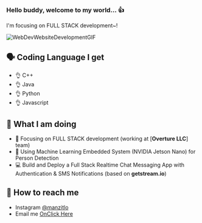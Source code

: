 ###  Hello buddy, welcome to my world... 👍

I'm focusing on FULL STACK development~!

![WebDevWebsiteDevelopmentGIF](https://user-images.githubusercontent.com/100318920/197442861-8d8ec35f-5a96-468f-8790-92e14fb6cdc8.gif)


## 🗣️ Coding Language I get

- 👌  C++
- 👌  Java
- 👌  Python
- 👌  Javascript


## 🚩 What I am doing


- 🏅 Focusing on FULL STACK development (working at [**Overture LLC**] team)
- 📌 Using Machine Learning Embedded System (NVIDIA Jetson Nano) for Person Detection
- 💻 Build and Deploy a Full Stack Realtime Chat Messaging App with Authentication & SMS Notifications (based on **getstream.io**)


## 📢 How to reach me

- Instagram [@manzitlo](https://www.instagram.com/manzitlo/)
- Email me [OnClick Here](mailto:hellolwz1120@gmail.com)

